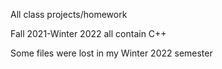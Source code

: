All class projects/homework

Fall 2021-Winter 2022 all contain C++

Some files were lost in my Winter 2022 semester
